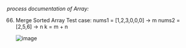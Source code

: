 *process documentation of Array:*

66. Merge Sorted Array
    Test case:
    nums1 = [1,2,3,0,0,0] -> m
    nums2 = [2,5,6] -> n
    k = m + n
    
    ![image](https://github.com/user-attachments/assets/ccf0c578-1d09-47a6-9495-037dc7bd4c6a)


